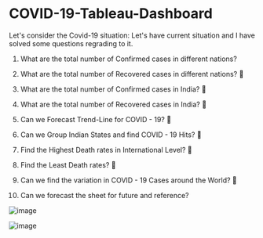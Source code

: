 # COVID-19-Tableau-Dashboard

Let's consider the Covid-19 situation:
Let's have current situation and I have solved some questions regrading to it.

1. What are the total number of Confirmed cases in different nations?

2. What are the total number of Recovered cases in different nations?

3. What are the total number of Confirmed cases in India?

4. What are the total number of Recovered cases in India?

5. Can we Forecast Trend-Line for COVID - 19?

6. Can we Group Indian States and find COVID - 19 Hits?

7. Find the Highest Death rates in International Level?

8. Find the Least Death rates?

9. Can we find the variation in COVID - 19 Cases around the World?

10.  Can we forecast the sheet for future and reference?


![image](https://user-images.githubusercontent.com/121561258/223709725-ee80c804-9719-4e1b-af45-b4a933882b22.png)


![image](https://user-images.githubusercontent.com/121561258/223710248-9d60b459-b000-4b32-b385-31a9971eac4a.png)
